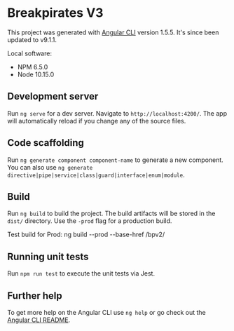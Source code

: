 # Breakpirates V3

This project was generated with [Angular CLI](https://github.com/angular/angular-cli) version 1.5.5. It's since been updated to v9.1.1.

Local software:
* NPM 6.5.0
* Node 10.15.0

## Development server

Run `ng serve` for a dev server. Navigate to `http://localhost:4200/`. The app will automatically reload if you change any of the source files.

## Code scaffolding

Run `ng generate component component-name` to generate a new component. You can also use `ng generate directive|pipe|service|class|guard|interface|enum|module`.

## Build

Run `ng build` to build the project. The build artifacts will be stored in the `dist/` directory. Use the `-prod` flag for a production build.

Test build for Prod: ng build --prod --base-href /bpv2/

## Running unit tests

Run `npm run test` to execute the unit tests via Jest.

## Further help

To get more help on the Angular CLI use `ng help` or go check out the [Angular CLI README](https://github.com/angular/angular-cli/blob/master/README.md).
